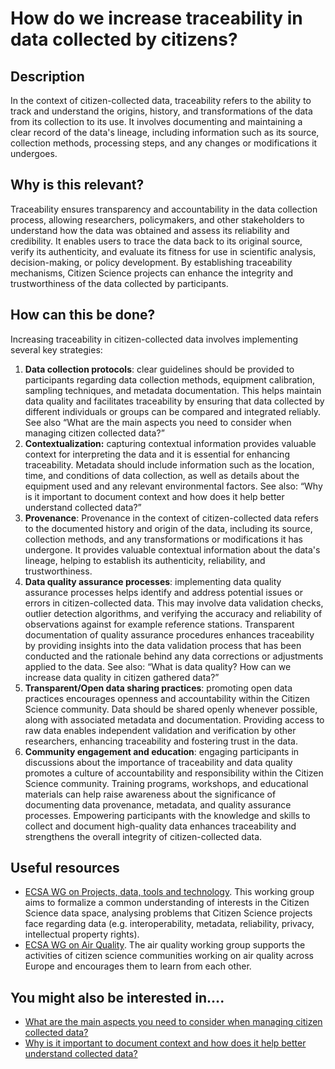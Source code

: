 # How do we increase traceability in data collected by citizens?

## Description

In the context of citizen-collected data, traceability refers to the ability to track and understand the origins, history, and transformations of the data from its collection to its use. It involves documenting and maintaining a clear record of the data's lineage, including information such as its source, collection methods, processing steps, and any changes or modifications it undergoes.

## Why is this relevant?

Traceability ensures transparency and accountability in the data collection process, allowing researchers, policymakers, and other stakeholders to understand how the data was obtained and assess its reliability and credibility. It enables users to trace the data back to its original source, verify its authenticity, and evaluate its fitness for use in scientific analysis, decision-making, or policy development. By establishing traceability mechanisms, Citizen Science projects can enhance the integrity and trustworthiness of the data collected by participants.

## How can this be done?

Increasing traceability in citizen-collected data involves implementing several key strategies:

1. **Data collection protocols**: clear guidelines should be provided to participants regarding data collection methods, equipment calibration, sampling techniques, and metadata documentation. This helps maintain data quality and facilitates traceability by ensuring that data collected by different individuals or groups can be compared and integrated reliably. See also “What are the main aspects you need to consider when managing citizen collected data?”
2. **Contextualization:** capturing contextual information provides valuable context for interpreting the data and it is essential for enhancing traceability. Metadata should include information such as the location, time, and conditions of data collection, as well as details about the equipment used and any relevant environmental factors. See also: “Why is it important to document context and how does it help better understand collected data?”
3. **Provenance**: Provenance in the context of citizen-collected data refers to the documented history and origin of the data, including its source, collection methods, and any transformations or modifications it has undergone. It provides valuable contextual information about the data's lineage, helping to establish its authenticity, reliability, and trustworthiness.
4. **Data quality assurance processes**: implementing data quality assurance processes helps identify and address potential issues or errors in citizen-collected data. This may involve data validation checks, outlier detection algorithms, and verifying the accuracy and reliability of observations against for example reference stations. Transparent documentation of quality assurance procedures enhances traceability by providing insights into the data validation process that has been conducted and the rationale behind any data corrections or adjustments applied to the data. See also: “What is data quality? How can we increase data quality in citizen gathered data?”
5. **Transparent/Open data sharing practices**: promoting open data practices encourages openness and accountability within the Citizen Science community. Data should be shared openly whenever possible, along with associated metadata and documentation. Providing access to raw data enables independent validation and verification by other researchers, enhancing traceability and fostering trust in the data.
6. **Community engagement and education**: engaging participants in discussions about the importance of traceability and data quality promotes a culture of accountability and responsibility within the Citizen Science community. Training programs, workshops, and educational materials can help raise awareness about the significance of documenting data provenance, metadata, and quality assurance processes. Empowering participants with the knowledge and skills to collect and document high-quality data enhances traceability and strengthens the overall integrity of citizen-collected data.

## Useful resources

* [ECSA WG on Projects, data, tools and technology](https://www.ecsa.ngo/working-groups/projects-data-tools-and-technology/). This working group aims to formalize a common understanding of interests in the Citizen Science data space, analysing problems that Citizen Science projects face regarding data (e.g. interoperability, metadata, reliability, privacy, intellectual property rights).
* [ECSA WG on Air Quality](https://www.ecsa.ngo/working-groups/air-quality/). The air quality working group supports the activities of citizen science communities working on air quality across Europe and encourages them to learn from each other.

## You might also be interested in….

* [What are the main aspects you need to consider when managing citizen collected data?](broken-reference)
* [Why is it important to document context and how does it help better understand collected data?](broken-reference)
